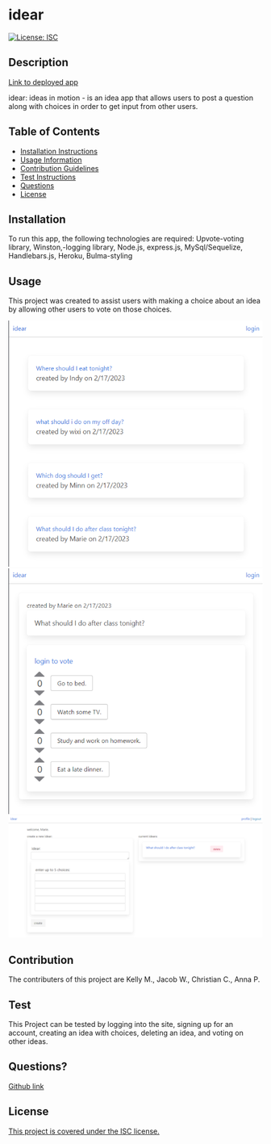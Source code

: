 # idear

  [![License: ISC](https://img.shields.io/badge/License-ISC-blue.svg)](https://opensource.org/licenses/ISC)

  ## Description
  [Link to deployed app](https://idear.herokuapp.com/)
  
  
  idear: ideas in motion - is an idea app that allows users to post a question along with choices in order to get input from other users.

  ## Table of Contents
  - [Installation Instructions](#Installation)
  - [Usage Information](#Usage)
  - [Contribution Guidelines](#Contribution)
  - [Test Instructions](#Test)
  - [Questions](#Questions)
  - [License](#License)
  
  ## Installation
  To run this app, the following technologies are required: Upvote-voting library, Winston,-logging library, Node.js, express.js, MySql/Sequelize, Handlebars.js, Heroku, Bulma-styling

  ## Usage
  This project was created to assist users with making a choice about an idea by allowing other users to vote on those choices. 

  ![homepage](/assets/homepage.png)
  ![vote](/assets/vote.png)
  ![new](/assets/new.png)
  
  ## Contribution
  The contributers of this project are Kelly M., Jacob W., Christian C., Anna P.

  ## Test
  This Project can be tested by logging into the site, signing up for an account, creating an idea with choices, deleting an idea, and voting on other ideas.

  ## Questions?
  [Github link](https://github.com/ampatte/projet_deux) 
  
  ## License
  [This project is covered under the ISC license.](https://www.isc.org/licenses/)
